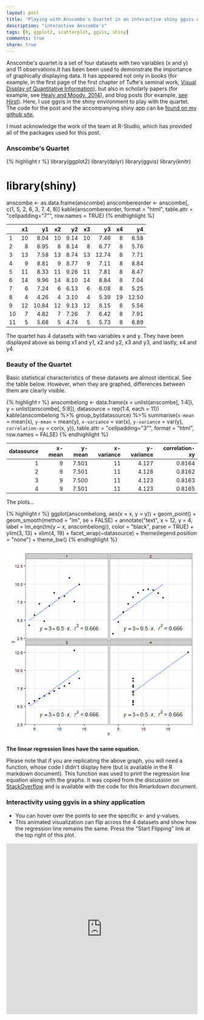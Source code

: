 ```yaml
---
layout: post
title: "Playing with Anscombe's Quartet in an interactive shiny ggvis environment"
description: "interactive Anscombe's"
tags: [R, ggplot2, scatterplot, ggvis, shiny]
comments: true
share: true
---
```

Anscombe's quartet is a set of four datasets with two variables (x and y) and 11 observations.It has been been used to demonstrate the importance of graphically displaying data. It has appeared not only in books (for example, in the first page of the first chapter of Tufte's seminal work, [Visual Display of Quantitative Information](http://www.edwardtufte.com/tufte/books_vdqi)), but also in scholarly papers (for example, see [Healy and Moody, 2014](http://kieranhealy.org/files/papers/data-visualization.pdf)), and blog posts (for example, [see Hirst](http://blog.ouseful.info/2011/08/30/the-visual-difference-%E2%80%93-r-and-anscombe%E2%80%99s-quartet/)). Here, I use  ggvis in the shiny environment to play with the quartet. The code for the post and the accompanying shiny app can be [found on my github site.](https://github.com/patilv/AnscombeViz) 

I must acknowledge the work of the team at R-Studio, which has provided all of the packages used for this post. 

### Anscombe's Quartet

<style>
iframe[seamless]{
    background-color: transparent;
    border: 0px none transparent;
    padding: 0px;
    overflow: hidden;
}
</style>





{% highlight r %}
library(ggplot2)
library(dplyr)
library(ggvis)
library(knitr)
# library(shiny)
anscombe <- as.data.frame(anscombe)
anscombereorder <- anscombe[, c(1, 5, 2, 6, 3, 7, 4, 8)]
kable(anscombereorder, format = "html", table.attr = "cellpadding=\"7\"", 
    row.names = TRUE)
{% endhighlight %}

<table cellpadding="7">
 <thead>
  <tr>
   <th align="left">   </th>
   <th align="right"> x1 </th>
   <th align="right"> y1 </th>
   <th align="right"> x2 </th>
   <th align="right"> y2 </th>
   <th align="right"> x3 </th>
   <th align="right"> y3 </th>
   <th align="right"> x4 </th>
   <th align="right"> y4 </th>
  </tr>
 </thead>
<tbody>
  <tr>
   <td align="left"> 1 </td>
   <td align="right"> 10 </td>
   <td align="right"> 8.04 </td>
   <td align="right"> 10 </td>
   <td align="right"> 9.14 </td>
   <td align="right"> 10 </td>
   <td align="right"> 7.46 </td>
   <td align="right"> 8 </td>
   <td align="right"> 6.58 </td>
  </tr>
  <tr>
   <td align="left"> 2 </td>
   <td align="right"> 8 </td>
   <td align="right"> 6.95 </td>
   <td align="right"> 8 </td>
   <td align="right"> 8.14 </td>
   <td align="right"> 8 </td>
   <td align="right"> 6.77 </td>
   <td align="right"> 8 </td>
   <td align="right"> 5.76 </td>
  </tr>
  <tr>
   <td align="left"> 3 </td>
   <td align="right"> 13 </td>
   <td align="right"> 7.58 </td>
   <td align="right"> 13 </td>
   <td align="right"> 8.74 </td>
   <td align="right"> 13 </td>
   <td align="right"> 12.74 </td>
   <td align="right"> 8 </td>
   <td align="right"> 7.71 </td>
  </tr>
  <tr>
   <td align="left"> 4 </td>
   <td align="right"> 9 </td>
   <td align="right"> 8.81 </td>
   <td align="right"> 9 </td>
   <td align="right"> 8.77 </td>
   <td align="right"> 9 </td>
   <td align="right"> 7.11 </td>
   <td align="right"> 8 </td>
   <td align="right"> 8.84 </td>
  </tr>
  <tr>
   <td align="left"> 5 </td>
   <td align="right"> 11 </td>
   <td align="right"> 8.33 </td>
   <td align="right"> 11 </td>
   <td align="right"> 9.26 </td>
   <td align="right"> 11 </td>
   <td align="right"> 7.81 </td>
   <td align="right"> 8 </td>
   <td align="right"> 8.47 </td>
  </tr>
  <tr>
   <td align="left"> 6 </td>
   <td align="right"> 14 </td>
   <td align="right"> 9.96 </td>
   <td align="right"> 14 </td>
   <td align="right"> 8.10 </td>
   <td align="right"> 14 </td>
   <td align="right"> 8.84 </td>
   <td align="right"> 8 </td>
   <td align="right"> 7.04 </td>
  </tr>
  <tr>
   <td align="left"> 7 </td>
   <td align="right"> 6 </td>
   <td align="right"> 7.24 </td>
   <td align="right"> 6 </td>
   <td align="right"> 6.13 </td>
   <td align="right"> 6 </td>
   <td align="right"> 6.08 </td>
   <td align="right"> 8 </td>
   <td align="right"> 5.25 </td>
  </tr>
  <tr>
   <td align="left"> 8 </td>
   <td align="right"> 4 </td>
   <td align="right"> 4.26 </td>
   <td align="right"> 4 </td>
   <td align="right"> 3.10 </td>
   <td align="right"> 4 </td>
   <td align="right"> 5.39 </td>
   <td align="right"> 19 </td>
   <td align="right"> 12.50 </td>
  </tr>
  <tr>
   <td align="left"> 9 </td>
   <td align="right"> 12 </td>
   <td align="right"> 10.84 </td>
   <td align="right"> 12 </td>
   <td align="right"> 9.13 </td>
   <td align="right"> 12 </td>
   <td align="right"> 8.15 </td>
   <td align="right"> 8 </td>
   <td align="right"> 5.56 </td>
  </tr>
  <tr>
   <td align="left"> 10 </td>
   <td align="right"> 7 </td>
   <td align="right"> 4.82 </td>
   <td align="right"> 7 </td>
   <td align="right"> 7.26 </td>
   <td align="right"> 7 </td>
   <td align="right"> 6.42 </td>
   <td align="right"> 8 </td>
   <td align="right"> 7.91 </td>
  </tr>
  <tr>
   <td align="left"> 11 </td>
   <td align="right"> 5 </td>
   <td align="right"> 5.68 </td>
   <td align="right"> 5 </td>
   <td align="right"> 4.74 </td>
   <td align="right"> 5 </td>
   <td align="right"> 5.73 </td>
   <td align="right"> 8 </td>
   <td align="right"> 6.89 </td>
  </tr>
</tbody>
</table>


The quartet has 4 datasets with two variables x and y. They have been displayed above as being x1 and y1, x2 and y2, x3 and y3, and lastly, x4 and y4. 

### Beauty of the Quartet

Basic statistical characteristics of these datasets are almost identical. See the table below. However, when they are graphed, differences between them are clearly visible.  


{% highlight r %}
anscombelong <- data.frame(x = unlist(anscombe[, 1:4]), y = unlist(anscombe[, 
    5:8]), datasource = rep(1:4, each = 11))
kable(anscombelong %>% group_by(datasource) %>% summarise(`x-mean` = mean(x), 
    `y-mean` = mean(y), `x-variance` = var(x), `y-variance` = var(y), `correlation-xy` = cor(x, 
        y)), table.attr = "cellpadding=\"3\"", format = "html", row.names = FALSE)
{% endhighlight %}

<table cellpadding="3">
 <thead>
  <tr>
   <th align="right"> datasource </th>
   <th align="right"> x-mean </th>
   <th align="right"> y-mean </th>
   <th align="right"> x-variance </th>
   <th align="right"> y-variance </th>
   <th align="right"> correlation-xy </th>
  </tr>
 </thead>
<tbody>
  <tr>
   <td align="right"> 1 </td>
   <td align="right"> 9 </td>
   <td align="right"> 7.501 </td>
   <td align="right"> 11 </td>
   <td align="right"> 4.127 </td>
   <td align="right"> 0.8164 </td>
  </tr>
  <tr>
   <td align="right"> 2 </td>
   <td align="right"> 9 </td>
   <td align="right"> 7.501 </td>
   <td align="right"> 11 </td>
   <td align="right"> 4.128 </td>
   <td align="right"> 0.8162 </td>
  </tr>
  <tr>
   <td align="right"> 3 </td>
   <td align="right"> 9 </td>
   <td align="right"> 7.500 </td>
   <td align="right"> 11 </td>
   <td align="right"> 4.123 </td>
   <td align="right"> 0.8163 </td>
  </tr>
  <tr>
   <td align="right"> 4 </td>
   <td align="right"> 9 </td>
   <td align="right"> 7.501 </td>
   <td align="right"> 11 </td>
   <td align="right"> 4.123 </td>
   <td align="right"> 0.8165 </td>
  </tr>
</tbody>
</table>



The plots...



{% highlight r %}
ggplot(anscombelong, aes(x = x, y = y)) + geom_point() + geom_smooth(method = "lm", 
    se = FALSE) + annotate("text", x = 12, y = 4, label = lm_eqn(lm(y ~ 
    x, anscombelong)), color = "black", parse = TRUE) + ylim(3, 13) + xlim(4, 
    19) + facet_wrap(~datasource) + theme(legend.position = "none") + theme_bw()
{% endhighlight %}

![plot of chunk unnamed-chunk-4](/img/2014-6-10-Interactive-Anscombe-Viz/unnamed-chunk-4.png) 


**The linear regression lines have the same equation.**

Please note that if you are replicating the above graph, you will need a function, whose code I didn't display here (but is available in the R markdown document). This function was used to print the regression line equation along with the graphs. It was copied from the discussion on [StackOverflow](http://stackoverflow.com/questions/7549694/ggplot2-adding-regression-line-equation-and-r2-on-graph) and is available with the code for this Rmarkdown document.

### Interactivity using ggvis in a shiny application

* You can hover over the points to see the specific x- and y-values.
* This animated visualization can flip across the 4 datasets and show how the regression line remains the same. Press the "Start Flipping" link at the top right of this plot.


<iframe frameborder="0" allowtransparency="true" scrolling="no" height="450" width="100%" src="https://patilv.shinyapps.io/AnscombeVizshiny/"></iframe>
